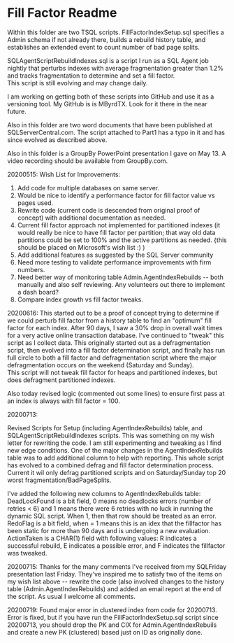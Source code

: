 # Fill Factor Readme

Within this folder are two TSQL scripts.  FillFactorIndexSetup.sql specifies a Admin schema if not already 
there, builds a rebuild history table, and establishes an extended event to count number of bad page 
splits.

SQLAgentScriptRebuildIndexes.sql is a script I run as a SQL Agent job nightly that perturbs indexes with 
average fragmentation greater than 1.2% and tracks fragmentation to determine and set a fill factor.  
This script is still evolving and may change daily.

I am working on getting both of these scripts into GitHub and use it as a versioning tool.  My GitHub is is 
MByrdTX.  Look for it there in the near future.

Also in this folder are two word documents that have been published at SQLServerCentral.com.  The 
script attached to Part1 has a typo in it and has since evolved as described above.

Also in this folder is a GroupBy PowerPoint presentation I gave on May 13.  A video recording should be available from GroupBy.com.

20200515:
Wish List for Improvements:
1.  Add code for multiple databases on same server.
2.  Would be nice to identify a performance factor for fill factor value vs pages used.
3.  Rewrite code (current code is descended from original proof of concept) with additional documentation as needed.
4.  Current fill factor approach not implemented for partitioned indexes (it would really be nice to have fill factor per partition; that way old data partitions could be set to 100% and the active partitions as needed. {this should be placed on Microsoft's wish list :) )
5.  Add additional features as suggested by the SQL Server community
6.  Need more testing to validate performance improvements with firm numbers.
7.  Need better way of monitoring table Admin.AgentIndexRebuilds -- both manually and also self reviewing.  Any volunteers out there to implement a dash board?
8.  Compare index growth vs fill factor tweaks.

20200616:
	This started out to be a proof of concept trying to determine if we could
	perturb fill factor from a history table to find an "optimum" fill factor
	for each index.  After 90 days, I saw a 30% drop in overall wait times for
	a very active online transaction database.  I've continued to "tweak" this
	script as I collect data.  This originally started out as a defragmentation
	script, then evolved into a fill factor determination script, and finally
	has run full circle to both a fill factor and defragmentation script where
	the major defragmentation occurs on the weekend (Saturday and Sunday).  
	This script will not tweak fill factor for heaps and partitioned indexes, but
	does defragment partitioned indexes.  

Also today revised logic (commented out some lines) to ensure first pass at an index is always with fill factor = 100.


20200713:

Revised Scripts for Setup (including AgentIndexRebuilds) table, and SQLAgentScriptRebuildIndexes scripts.  This was something on my wish letter for rewriting the code.  I am still experimenting and tweaking as I find new edge conditions.  One of the major changes in the AgentIndexRebuilds table was to add additional column to help with reporting.  This whole script has evolved to a combined defrag and fill factor determination process.  Current it wil only defrag partitioned scripts and on Saturday/Sunday top 20 worst fragmentation/BadPageSplits.  

I've added the following new columns to AgentIndexRebuilds table:
     DeadLockFound is a bit field, 0 means no deadlocks errors (number of retries < 6) and 1 means there were 6 retries with no luck in running the dynamic SQL script.  When 1, then that row should be treated as an error.
     RedoFlag is a bit field, when = 1 means this is an idex that the fillfactor has been static for more than 90 days and is undergoing a new evaluation.
     ActionTaken is a CHAR(1) field with following values:  R indicates a successful rebuild, E indicates a possible error, and F indicates the fillfactor was tweaked.

20200715:
Thanks for the many comments I've received from my SQLFriday presentation last Friday.  They've inspired me to satisfy two of the items on my wish list above -- rewrite the code (also involved changes to the history table (Admin.AgentIndexRebuilds) and added an email report at the end of the script.  As usual I welcome all comments.


20200719:
Found major error in clustered index from code for 20200713.  Error is fixed, but if you have run the FillFactorIndexSetup.sql script since 20200713, you should drop the PK and CIX for Admin.AgentIndexRebuils and create a new PK (clustered) based just on ID as originally done.  
